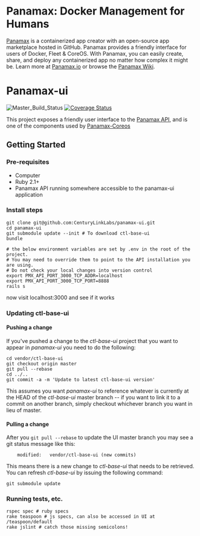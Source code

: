 # Panamax: Docker Management for Humans

[Panamax](http://panamax.io) is a containerized app creator with an open-source app marketplace hosted in GitHub. Panamax provides a friendly interface for users of Docker, Fleet & CoreOS. With Panamax, you can easily create, share, and deploy any containerized app no matter how complex it might be. Learn more at [Panamax.io](http://panamax.io) or browse the [Panamax Wiki](https://github.com/CenturyLinkLabs/panamax-ui/wiki).

# Panamax-ui

![Master_Build_Status](https://circleci.com/gh/CenturyLinkLabs/panamax-ui/tree/master.png?circle-token=d850f050b17d488a6a2b5066996875128b874674) [![Coverage Status](https://coveralls.io/repos/CenturyLinkLabs/panamax-ui/badge.png)](https://coveralls.io/r/CenturyLinkLabs/panamax-ui)

This project exposes a friendly user interface to the [Panamax API](https://github.com/CenturyLinkLabs/panamax-api), and is one of the components used by [Panamax-Coreos](https://github.com/CenturyLinkLabs/panamax-coreos)

## Getting Started

### Pre-requisites
* Computer
* Ruby 2.1+
* Panamax API running somewhere accessible to the panamax-ui application

### Install steps
```
git clone git@github.com:CenturyLinkLabs/panamax-ui.git
cd panamax-ui
git submodule update --init # To download ctl-base-ui
bundle

# the below environment variables are set by .env in the root of the project.
# You may need to override them to point to the API installation you are using.
# Do not check your local changes into version control
export PMX_API_PORT_3000_TCP_ADDR=localhost
export PMX_API_PORT_3000_TCP_PORT=8888
rails s
```
now visit localhost:3000 and see if it works

### Updating ctl-base-ui

#### Pushing a change

If you've pushed a change to the *ctl-base-ui* project that you want to appear
in *panamax-ui* you need to do the following:

```
cd vendor/ctl-base-ui
git checkout origin master
git pull --rebase
cd ../..
git commit -a -m 'Update to latest ctl-base-ui version'
```
This assumes you want *panamax-ui* to reference whatever is currently
at the HEAD of the *ctl-base-ui* master branch -- if you want to link
it to a commit on another branch, simply checkout whichever branch you
want in lieu of master.

#### Pulling a change
After you `git pull --rebase` to update the UI master branch you may
see a git status message like this:

```
    modified:   vendor/ctl-base-ui (new commits)
```

This means there is a new change to *ctl-base-ui* that needs to be
retrieved. You can refresh *ctl-base-ui* by issuing the following
command:
```
git submodule update
```

### Running tests, etc.
```
rspec spec # ruby specs
rake teaspoon # js specs, can also be accessed in UI at /teaspoon/default
rake jslint # catch those missing semicolons!
```
